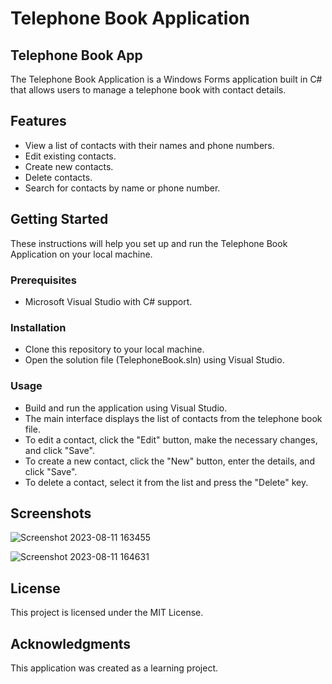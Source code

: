 # Telephone Book Application

## Telephone Book App

The Telephone Book Application is a Windows Forms application built in C# that allows users to manage a telephone book with contact details.

## Features

+    View a list of contacts with their names and phone numbers.
+    Edit existing contacts.
+    Create new contacts.
+    Delete contacts.
+    Search for contacts by name or phone number.

## Getting Started

These instructions will help you set up and run the Telephone Book Application on your local machine.

### Prerequisites

+    Microsoft Visual Studio with C# support.

### Installation

+    Clone this repository to your local machine.
+    Open the solution file (TelephoneBook.sln) using Visual Studio.

### Usage

+    Build and run the application using Visual Studio.
+    The main interface displays the list of contacts from the telephone book file.
+    To edit a contact, click the "Edit" button, make the necessary changes, and click "Save".
+    To create a new contact, click the "New" button, enter the details, and click "Save".
+    To delete a contact, select it from the list and press the "Delete" key.

## Screenshots

![Screenshot 2023-08-11 163455](https://github.com/MohammadMahdi-Abdolhosseini/Telephone-Book/assets/124064917/286c7361-8e60-41f2-bde7-8c21ed9e070a)

![Screenshot 2023-08-11 164631](https://github.com/MohammadMahdi-Abdolhosseini/Telephone-Book/assets/124064917/42701462-9291-4ff6-b919-8c3b38277ab1)

## License

This project is licensed under the MIT License.

## Acknowledgments

This application was created as a learning project.

